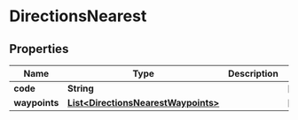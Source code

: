 

# DirectionsNearest

## Properties

Name | Type | Description | Notes
------------ | ------------- | ------------- | -------------
**code** | **String** |  |  [optional]
**waypoints** | [**List&lt;DirectionsNearestWaypoints&gt;**](DirectionsNearestWaypoints.md) |  |  [optional]



